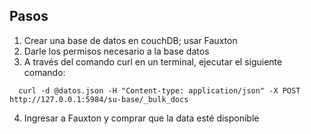 ## Pasos

1. Crear una base de datos en couchDB; usar Fauxton
2. Darle los permisos necesario a la base datos
3. A través del comando curl en un terminal, ejecutar el siguiente comando:

```
  curl -d @datos.json -H "Content-type: application/json" -X POST http://127.0.0.1:5984/su-base/_bulk_docs
```
4. Ingresar a Fauxton y comprar que la data esté disponible
